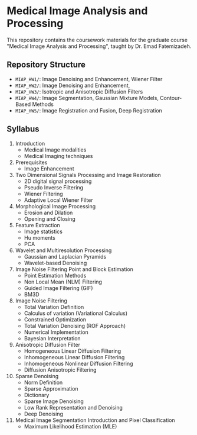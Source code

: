 # Medical Image Analysis and Processing

This repository contains the coursework materials for the graduate course "Medical Image Analysis and Processing", taught by Dr. Emad Fatemizadeh.

## Repository Structure

- `MIAP_HW1/`: Image Denoising and Enhancement, Wiener Filter
- `MIAP_HW2/`: Image Denoising and Enhancement, 
- `MIAP_HW3/`: Isotropic and Anisotropic Diffusion Filters
- `MIAP_HW4/`: Image Segmentation, Gaussian Mixture Models, Contour-Based Methods
- `MIAP_HW5/`: Image Registration and Fusion, Deep Registration


## Syllabus

1. Introduction
   - Medical Image modalities
   - Medical Imaging techniques
2. Prerequisites
   - Image Enhancement
3. Two Dimensional Signals Processing and Image Restoration
   - 2D digital signal processing
   - Pseudo Inverse Filtering
   - Wiener Filtering
   - Adaptive Local Wiener Filter
4. Morphological Image Processing
   - Erosion and Dilation
   - Opening and Closing
5. Feature Extraction
   - Image statistics
   - Hu moments
   - PCA
6. Wavelet and Multiresolution Processing
   - Gaussian and Laplacian Pyramids
   - Wavelet-based Denoising
7. Image Noise Filtering Point and Block Estimation
   - Point Estimation Methods
   -  Non Local Mean (NLM) Filtering
   -  Guided Image Filtering (GIF)
   -  BM3D
8. Image Noise Filtering
   - Total Variation Definition
   - Calculus of variation (Variational Calculus)
   - Constrained Optimization
   - Total Variation Denoising (ROF Approach)
   - Numerical Implementation
   - Bayesian Interpretation
9. Anisotropic Diffusion Filter
   - Homogeneous Linear Diffusion Filtering
   - Inhomogeneous Linear Diffusion Filtering
   - Inhomogeneous Nonlinear Diffusion Filtering
   - Diffusion Anisotropic Filtering
10. Sparse Denoising
      - Norm Definition
      - Sparse Approximation
      - Dictionary
      - Sparse Image Denoising
      - Low Rank Representation and Denoising
      - Deep Denoising
11. Medical Image Segmentation Introduction and Pixel Classification
      - Maximum Likelihood Estimation (MLE)
    
